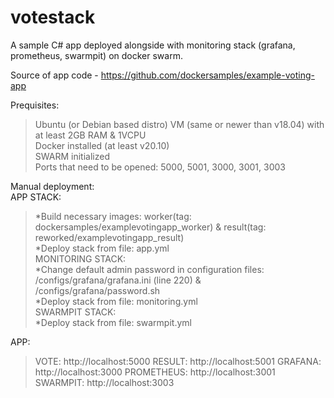 # votestack
A sample C# app deployed alongside with monitoring stack (grafana, prometheus, swarmpit) on docker swarm.

Source of app code - https://github.com/dockersamples/example-voting-app

Prequisites:  
> Ubuntu (or Debian based distro) VM (same or newer than v18.04) with at least 2GB RAM & 1VCPU  
> Docker installed (at least v20.10)  
> SWARM initialized  
> Ports that need to be opened: 5000, 5001, 3000, 3001, 3003  
  
Manual deployment:  
APP STACK:  
> *Build necessary images: worker(tag: dockersamples/examplevotingapp_worker) & result(tag: reworked/examplevotingapp_result)  
> *Deploy stack from file: app.yml  
MONITORING STACK:  
> *Change default admin password in configuration files: /configs/grafana/grafana.ini (line 220) & /configs/grafana/password.sh  
> *Deploy stack from file: monitoring.yml  
SWARMPIT STACK:  
> *Deploy stack from file: swarmpit.yml  

APP:
> VOTE: http://localhost:5000
> RESULT: http://localhost:5001
GRAFANA:
> http://localhost:3000
PROMETHEUS:
> http://localhost:3001
SWARMPIT:
> http://localhost:3003


